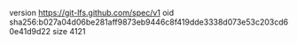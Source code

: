 version https://git-lfs.github.com/spec/v1
oid sha256:b027a04d06be281aff9873eb9446c8f419dde3338d073e53c203cd60e41d9d22
size 4121
